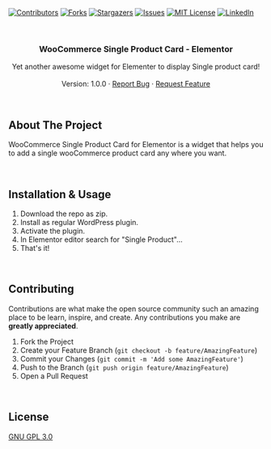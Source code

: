 <!-- PROJECT SHIELDS -->
<!--
*** I'm using markdown "reference style" links for readability.
*** Reference links are enclosed in brackets [ ] instead of parentheses ( ).
*** See the bottom of this document for the declaration of the reference variables
*** for contributors-url, forks-url, etc. This is an optional, concise syntax you may use.
*** https://www.markdownguide.org/basic-syntax/#reference-style-links
-->
[![Contributors][contributors-shield]][contributors-url]
[![Forks][forks-shield]][forks-url]
[![Stargazers][stars-shield]][stars-url]
[![Issues][issues-shield]][issues-url]
[![MIT License][license-shield]][license-url]
[![LinkedIn][linkedin-shield]][linkedin-url]


<!-- PROJECT LOGO -->
<br />
<p align="center">

  <h3 align="center">WooCommerce Single Product Card - Elementor</h3>

  <p align="center">
    Yet another awesome widget for Elementer to display Single product card!
    <br />
    <br />
    Version: 1.0.0
    ·
    <a href="https://github.com/sh-sabbir/WooCommerce-Single-Product-Card-for-Elementor/issues">Report Bug</a>
    ·
    <a href="https://github.com/sh-sabbir/WooCommerce-Single-Product-Card-for-Elementor/issues">Request Feature</a>
  </p>
</p>
<br />


<!-- ABOUT THE PROJECT -->
## About The Project

WooCommerce Single Product Card for Elementor is a widget that helps you to add a single wooCommerce product card any where you want.

<br />

## Installation & Usage

1. Download the repo as zip.
2. Install as regular WordPress plugin.
3. Activate the plugin.
4. In Elementor editor search for "Single Product"...
5. That's it!

<br />

<!-- CONTRIBUTING -->
## Contributing

Contributions are what make the open source community such an amazing place to be learn, inspire, and create. Any contributions you make are **greatly appreciated**.

1. Fork the Project
2. Create your Feature Branch (`git checkout -b feature/AmazingFeature`)
3. Commit your Changes (`git commit -m 'Add some AmazingFeature'`)
4. Push to the Branch (`git push origin feature/AmazingFeature`)
5. Open a Pull Request

<br />

## License
[GNU GPL 3.0](https://choosealicense.com/licenses/gpl-3.0/)

<!-- MARKDOWN LINKS & IMAGES -->
[contributors-shield]: https://img.shields.io/github/contributors/sh-sabbir/WooCommerce-Single-Product-Card-for-Elementor.svg?style=for-the-badge
[contributors-url]: https://github.com/sh-sabbir/WooCommerce-Single-Product-Card-for-Elementor/graphs/contributors
[forks-shield]: https://img.shields.io/github/forks/sh-sabbir/WooCommerce-Single-Product-Card-for-Elementor.svg?style=for-the-badge
[forks-url]: https://github.com/sh-sabbir/WooCommerce-Single-Product-Card-for-Elementor/network/members
[stars-shield]: https://img.shields.io/github/stars/sh-sabbir/WooCommerce-Single-Product-Card-for-Elementor.svg?style=for-the-badge
[stars-url]: https://github.com/sh-sabbir/WooCommerce-Single-Product-Card-for-Elementor/stargazers
[issues-shield]: https://img.shields.io/github/issues/sh-sabbir/WooCommerce-Single-Product-Card-for-Elementor.svg?style=for-the-badge
[issues-url]: https://github.com/sh-sabbir/WooCommerce-Single-Product-Card-for-Elementor/issues
[license-shield]: https://img.shields.io/github/license/sh-sabbir/WooCommerce-Single-Product-Card-for-Elementor.svg?style=for-the-badge
[license-url]: https://github.com/sh-sabbir/WooCommerce-Single-Product-Card-for-Elementor/blob/master/LICENSE.txt
[linkedin-shield]: https://img.shields.io/badge/-LinkedIn-black.svg?style=for-the-badge&logo=linkedin&colorB=555
[linkedin-url]: https://linkedin.com/in/othneildrew
